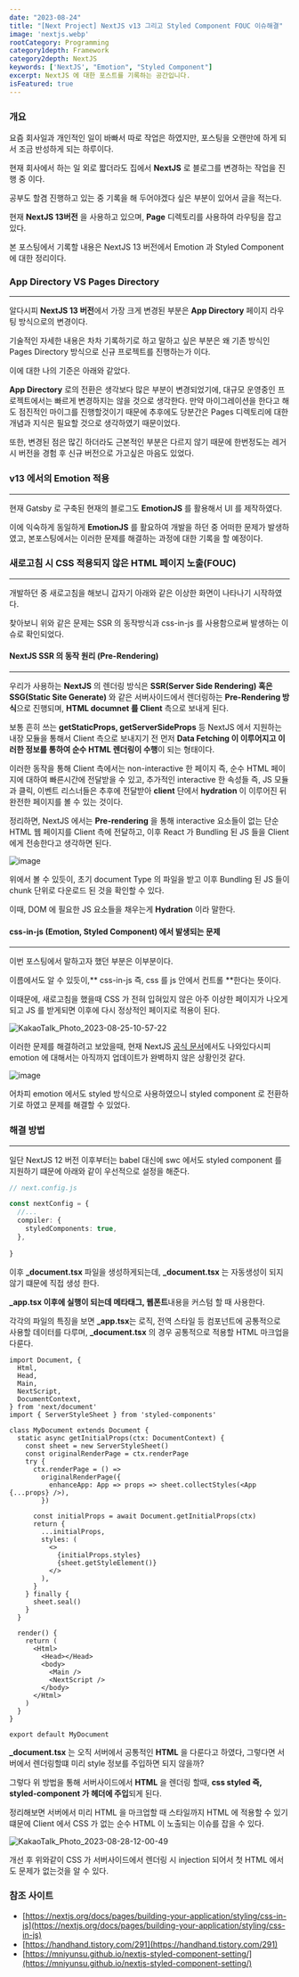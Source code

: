 ```yaml
---
date: "2023-08-24"
title: "[Next Project] NextJS v13 그리고 Styled Component FOUC 이슈해결"
image: 'nextjs.webp'
rootCategory: Programming
category1depth: Framework
category2depth: NextJS
keywords: ['NextJS', "Emotion", "Styled Component"]
excerpt: NextJS 에 대한 포스트를 기록하는 공간입니다.
isFeatured: true
---
```




### 개요

요즘 회사일과 개인적인 일이 바빠서 따로 작업은 하였지만, 포스팅을 오랜만에 하게 되서 조금 반성하게 되는 하루이다.

현재 회사에서 하는 일 외로 짧더라도 집에서 **NextJS** 로 블로그를 변경하는 작업을 진행 중 이다.

공부도 할겸 진행하고 있는 중 기록을 해 두어야겠다 싶은 부분이 있어서 글을 적는다.

현재 **NextJS 13버전** 을 사용하고 있으며, **Page** 디렉토리를 사용하여 라우팅을 잡고 있다.

본 포스팅에서 기록할 내용은 NextJS 13 버전에서 Emotion 과 Styled Component 에 대한 정리이다.

### App Directory VS Pages Directory
---

알다시피 **NextJS 13 버전**에서 가장 크게 변경된 부분은 **App Directory** 페이지 라우팅 방식으로의 변경이다.

기술적인 자세한 내용은 차차 기록하기로 하고 말하고 싶은 부분은 왜 기존 방식인 Pages Directory 방식으로 신규 프로젝트를 진행하는가 이다.

이에 대한 나의 기준은 아래와 같았다.

**App Directory** 로의 전환은 생각보다 많은 부분이 변경되었기에, 대규모 운영중인 프로젝트에서는 빠르게 변경하지는 않을 것으로 생각한다.
만약 마이그레이션을 한다고 해도 점진적인 마이그를 진행할것이기 때문에 추후에도 당분간은 Pages 디렉토리에 대한 개념과 지식은 필요할 것으로 생각하였기 때문이었다.

또한, 변경된 점은 많긴 하더라도 근본적인 부분은 다르지 않기 때문에 한번정도는 레거시 버전을 경험 후 신규 버전으로 가고싶은 마음도 있었다.

### v13 에서의 Emotion 적용
---

현재 Gatsby 로 구축된 현재의 블로그도 **EmotionJS** 를 활용해서 UI 를 제작하였다.

이에 익숙하게 동일하게 **EmotionJS** 를 활요하여 개발을 하던 중 어떠한 문제가 발생하였고, 본포스팅에서는 이러한 문제를 해결하는 과정에 대한 기록을 할 예정이다.

### 새로고침 시 CSS 적용되지 않은 HTML 페이지 노출(FOUC)
---

개발하던 중 새로고침을 해보니 갑자기 아래와 같은 이상한 화면이 나타나기 시작하였다.

찾아보니 위와 같은 문제는 SSR 의 동작방식과 css-in-js 를 사용함으로써 발생하는 이슈로 확인되었다.

#### NextJS SSR 의 동작 원리 (Pre-Rendering)
---

우리가 사용하는 **NextJS** 의 렌더링 방식은 **SSR(Server Side Rendering) 혹은 SSG(Static Site Generate)** 와 같은 서버사이드에서 렌더링하는 **Pre-Rendering 방식**으로 진행되며, **HTML documnet 를 Client** 측으로 보내게 된다.

보통 흔히 쓰는 **getStaticProps, getServerSideProps** 등 NextJS 에서 지원하는 내장 모듈을 통해서 Client 측으로 보내지기 전 먼저 **Data Fetching 이 이루어지고 이러한 정보를 통하여 순수 HTML 렌더링이 수행**이 되는 형태이다.

이러한 동작을 통해 Client 측에서는 non-interactive 한 페이지 즉, 순수 HTML 페이지에 대하여 빠른시간에 전달받을 수 있고, 추가적인 interactive 한 속성들 즉, JS 모듈과 클릭, 이벤트 리스너들은 추후에 전달받아 **client** 단에서 **hydration** 이 이루어진 뒤 완전한 페이지를 볼 수 있는 것이다.

정리하면, NextJS 에서는 **Pre-rendering** 을 통해 interactive 요소들이 없는 단순 HTML 웹 페이지를 Client 측에 전달하고, 이후 React 가 Bundling 된 JS 들을 Client 에게 전송한다고 생각하면 된다.

![image](https://github.com/jjou33/next-hippo-blog/assets/56063287/1755586c-eba7-426d-9f6a-fd32538ab97c)

위에서 볼 수 있듯이, 초기 document Type 의 파일을 받고 이후 Bundling 된 JS 들이 chunk 단위로 다운로드 된 것을 확인할 수 있다.

이때, DOM 에 필요한 JS 요소들을 채우는게 **Hydration** 이라 말한다.

#### css-in-js (Emotion, Styled Component) 에서 발생되는 문제
---

이번 포스팅에서 말하고자 했던 부분은 이부분이다.

이름에서도 알 수 있듯이,** css-in-js 즉, css 를 js 안에서 컨트롤 **한다는 뜻이다.

이때문에, 새로고침을 했을때 CSS 가 전혀 입혀있지 않은 아주 이상한 페이지가 나오게되고 JS 를 받게되면 이후에 다시 정상적인 페이지로 적용이 된다.

![KakaoTalk_Photo_2023-08-25-10-57-22](https://github.com/jjou33/next-hippo-blog/assets/56063287/26a7a16f-5ab7-4035-8348-956bf1d25a65)

이러한 문제를 해결하려고 보았을때, 현재 NextJS [공식 문서](https://nextjs.org/docs/pages/building-your-application/styling/css-in-js)에서도 나와있다시피 emotion 에 대해서는 아직까지 업데이트가 완벽하지 않은 상황인것 같다.

![image](https://github.com/jjou33/next-hippo-blog/assets/56063287/1e77d6cd-5075-4063-95a9-7a6e67c8b477)

어차피 emotion 에서도 styled 방식으로 사용하였으니 styled component 로 전환하기로 하였고 문제를 해결할 수 있었다.


### 해결 방법
---

일단 NextJS 12 버전 이후부터는 babel 대신에 swc 에서도 styled component 를 지원하기 떄문에 아래와 같이 우선적으로 설정을 해준다.

```ts
// next.config.js

const nextConfig = {
  //...
  compiler: {
    styledComponents: true,
  },
  
}
```
이후 **_document.tsx** 파일을 생성하게되는데, **_document.tsx** 는 자동생성이 되지 않기 떄문에 직접 생성 한다.

**_app.tsx 이후에 실행이 되는데 메타태그, 웹폰트**내용을 커스텀 할 때 사용한다.

각각의 파일의 특징을 보면 **_app.tsx**는 로직, 전역 스타일 등 컴포넌트에 공통적으로 사용할 데이터를 다루며, **_document.tsx** 의 경우 공통적으로 적용할 HTML 마크업을 다룬다.

```tsx
import Document, {
  Html,
  Head,
  Main,
  NextScript,
  DocumentContext,
} from 'next/document'
import { ServerStyleSheet } from 'styled-components'

class MyDocument extends Document {
  static async getInitialProps(ctx: DocumentContext) {
    const sheet = new ServerStyleSheet()
    const originalRenderPage = ctx.renderPage
    try {
      ctx.renderPage = () =>
        originalRenderPage({
          enhanceApp: App => props => sheet.collectStyles(<App {...props} />),
        })

      const initialProps = await Document.getInitialProps(ctx)
      return {
        ...initialProps,
        styles: (
          <>
            {initialProps.styles}
            {sheet.getStyleElement()}
          </>
        ),
      }
    } finally {
      sheet.seal()
    }
  }

  render() {
    return (
      <Html>
        <Head></Head>
        <body>
          <Main />
          <NextScript />
        </body>
      </Html>
    )
  }
}

export default MyDocument

```
**_document.tsx** 는 오직 서버에서 공통적인 **HTML** 을 다룬다고 하였다, 그렇다면 서버에서 렌더링할떄 미리 style 정보를 주입하면 되지 않을까?

그렇다 위 방법을 통해 서버사이드에서 **HTML** 을 렌더링 할때, **css styled 즉, styled-component 가 헤더에 주입**되게 된다.

정리해보면 서버에서 미리 HTML 을 마크업할 때 스타일까지 HTML 에 적용할 수 있기 떄문에 Client 에서 CSS 가 없는 순수 HTML 이 노출되는 이슈를 잡을 수 있다.

![KakaoTalk_Photo_2023-08-28-12-00-49](https://github.com/jjou33/next-hippo-blog/assets/56063287/02733a33-8d57-4973-9163-d22816b7590f)

개선 후 위와같이 CSS 가 서버사이드에서 렌더링 시 injection 되어서 첫 HTML 에서도 문제가 없는것을 알 수 있다.

### 참조 사이트

- [https://nextjs.org/docs/pages/building-your-application/styling/css-in-js](https://nextjs.org/docs/pages/building-your-application/styling/css-in-js)
- [https://handhand.tistory.com/291](https://handhand.tistory.com/291)
- [https://mniyunsu.github.io/nextjs-styled-component-setting/](https://mniyunsu.github.io/nextjs-styled-component-setting/)

